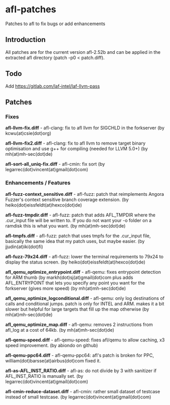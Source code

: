 # afl-patches
Patches to afl to fix bugs or add enhancements


## Introduction

All patches are for the current version afl-2.52b and can be applied in the extracted afl directory (patch -p0 < patch.diff).


## Todo

Add https://gitlab.com/laf-intel/laf-llvm-pass


## Patches

### Fixes

**afl-llvm-fix.diff**		- afl-clang: fix to afl llvm for SIGCHLD in the forkserver (by kcwu(at)csie(dot)org)

**afl-llvm-fix2.diff**		- afl-clang: fix to afl llvm to remove target binary optimisation and use g++ for compiling (needed for LLVM 5.0+) (by mh(at)mh-sec(dot)de)

**afl-sort-all_uniq-fix.diff**	- afl-cmin: fix sort (by legarrec(dot)vincent(at)gmail(dot)com)


### Enhancements / Features

**afl-fuzz-context_sensitive.diff**		- afl-fuzz: patch that reimplements Angora Fuzzer's context sensitive branch coverage extension. (by heiko(dot)eissfeldt(at)hexco(dot)de)

**afl-fuzz-tmpdir.diff**			- afl-fuzz: patch that adds AFL_TMPDIR where the .cur_input file will be written to. If you do not want your -o folder on a ramdisk this is what you want. (by mh(at)mh-sec(dot)de)

**afl-tmpfs.diff**				- afl-fuzz: patch that uses tmpfs for the .cur_input file, basically the same idea that my patch uses, but maybe easier. (by jjudin(at)iki(dot)fi)

**afl-fuzz-79x24.diff**                         - afl-fuzz: lower the terminal requirements to 79x24 to display the status screen. (by heiko(dot)eissfeldt(at)hexco(dot)de)

**afl_qemu_optimize_entrypoint.diff**		- afl-qemu: fixes entrypoint detection for ARM thumb (by markh(dot)sj(at)gmail(dot)com plus adds AFL_ENTRYPOINT that lets you specify any point you want for the forkserver (gives more speed) (by mh(at)mh-sec(dot)de)

**afl_qemu_optimize_logconditional.diff**	- afl-qemu: only log destinations of calls and conditional jumps. patch is only for INTEL and ARM. makes it a bit slower but helpful for large targets that fill up the map otherwise (by mh(at)mh-sec(dot)de)

**afl_qemu_optimize_map.diff**			- afl-qemu: removes 2 instructions from afl_log at a cost of 64kb.  (by mh(at)mh-sec(dot)de)

**afl-qemu-speed.diff**				- afl-qemu-speed: fixes afl/qemu to allow caching, x3 speed improvement. (by abiondo on github)

**afl-qemu-ppc64.diff**				- afl-qemu-ppc64: afl's patch is broken for PPC, william(dot)barsse(at)airbus(dot)com fixed it.

**afl-as-AFL_INST_RATIO.diff**			- afl-as: do not divide by 3 with sanitizer if AFL_INST_RATIO is manually set.  (by legarrec(dot)vincent(at)gmail(dot)com)

**afl-cmin-reduce-dataset.diff**		- afl-cmin: rather small dataset of testcase instead of small testcase.  (by legarrec(dot)vincent(at)gmail(dot)com)
